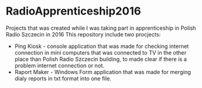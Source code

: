 # RadioApprenticeship2016
Projects that was created while I was taking part in apprenticeship in Polish Radio Szczecin in 2016
This repository include two procjects:
- Ping Kiosk - console application that was made for checking internet connection in mini computers that was connected to TV in the other place than Polish Radio Szczecin building, to made clear if there is a problem internet connection or not.
- Raport Maker - Windows Form application that was made for merging dialy reports in txt format into one file.

